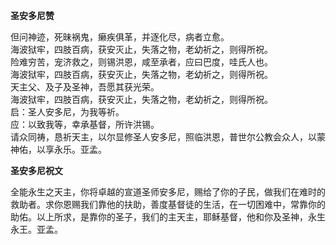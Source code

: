 **圣安多尼赞**

但问神迹，死昧祸鬼，癞疾俱革，并逐化尽，病者立愈。  
海波狱牢，四肢百病，获安灭止，失落之物，老幼祈之，则得所祝。  
险难穷苦，宠济救之，则锡洪恩，咸至承者，应曰巴度，哇氏人也。  
海波狱牢，四肢百病，获安灭止，失落之物，老幼祈之，则得所祝。  
天主父、及子及圣神，吾愿其获光荣。  
海波狱牢，四肢百病，获安灭止，失落之物，老幼祈之，则得所祝。  
启：圣人安多尼，为我等祈。  
应：以致我等，幸承基督，所许洪锡。  
请众同祷，恳祈天主，以尔显修圣人安多尼，照临洪恩，普世尔公教会众人，以蒙神佑，以享永乐。亚孟。

**圣安多尼祝文**

全能永生之天主，你将卓越的宣道圣师安多尼，赐给了你的子民，做我们在难时的救助者。求你恩赐我们靠他的扶助，善度基督徒的生活，在一切困难中，常靠你的助佑。以上所求，是靠你的圣子，我们的主天主，耶稣基督，他和你及圣神，永生永王。亚孟。